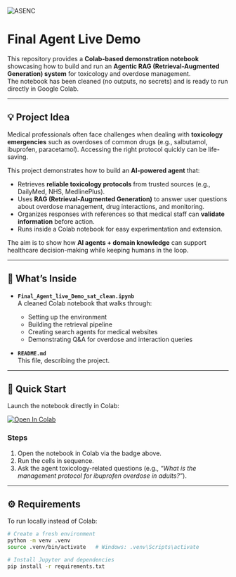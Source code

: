 ![ASENC](https://github.com/user-attachments/assets/43426bb4-4482-4aff-b2b2-1002bb664215)


# Final Agent Live Demo

This repository provides a **Colab-based demonstration notebook** showcasing how to build and run an **Agentic RAG (Retrieval-Augmented Generation) system** for toxicology and overdose management.  
The notebook has been cleaned (no outputs, no secrets) and is ready to run directly in Google Colab.

---

## 💡 Project Idea

Medical professionals often face challenges when dealing with **toxicology emergencies** such as overdoses of common drugs (e.g., salbutamol, ibuprofen, paracetamol). Accessing the right protocol quickly can be life-saving.

This project demonstrates how to build an **AI-powered agent** that:
- Retrieves **reliable toxicology protocols** from trusted sources (e.g., DailyMed, NHS, MedlinePlus).
- Uses **RAG (Retrieval-Augmented Generation)** to answer user questions about overdose management, drug interactions, and monitoring.
- Organizes responses with references so that medical staff can **validate information** before action.
- Runs inside a Colab notebook for easy experimentation and extension.

The aim is to show how **AI agents + domain knowledge** can support healthcare decision-making while keeping humans in the loop.

---

## 📘 What’s Inside
- **`Final_Agent_live_Demo_sat_clean.ipynb`**  
  A cleaned Colab notebook that walks through:
  - Setting up the environment  
  - Building the retrieval pipeline  
  - Creating search agents for medical websites  
  - Demonstrating Q&A for overdose and interaction queries  

- **`README.md`**  
  This file, describing the project.

---

## 🚀 Quick Start

Launch the notebook directly in Colab:

[![Open In Colab](https://colab.research.google.com/assets/colab-badge.svg)](https://colab.research.google.com/github/AhmedAlhisan/AgenticRagToxicology/blob/main/Final_Agent_live_Demo_sat_clean.ipynb)

### Steps
1. Open the notebook in Colab via the badge above.  
2. Run the cells in sequence.  
3. Ask the agent toxicology-related questions (e.g., *“What is the management protocol for ibuprofen overdose in adults?”*).  

---

## ⚙️ Requirements

To run locally instead of Colab:

```bash
# Create a fresh environment
python -m venv .venv
source .venv/bin/activate   # Windows: .venv\Scripts\activate

# Install Jupyter and dependencies
pip install -r requirements.txt
